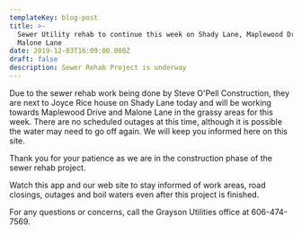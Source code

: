```yaml
---
templateKey: blog-post
title: >-
  Sewer Utility rehab to continue this week on Shady Lane, Maplewood Dr. and
  Malone Lane
date: 2019-12-03T16:09:00.000Z
draft: false
description: Sewer Rehab Project is underway
---
```

Due to the sewer rehab work being done by Steve O'Pell Construction, they are next to Joyce Rice house on Shady Lane today and will be working towards Maplewood Drive and Malone Lane in the grassy areas for this week.  There are no scheduled outages at this time, although it is possible the water may need to go off again.  We will keep you informed here on this site.   

Thank you for your patience as we are in the construction phase of the sewer rehab project. 

Watch this app and our web site to stay informed of work areas, road closings, outages and boil waters even after this project is finished. 

For any questions or concerns, call the Grayson Utilities office at 606-474-7569.
